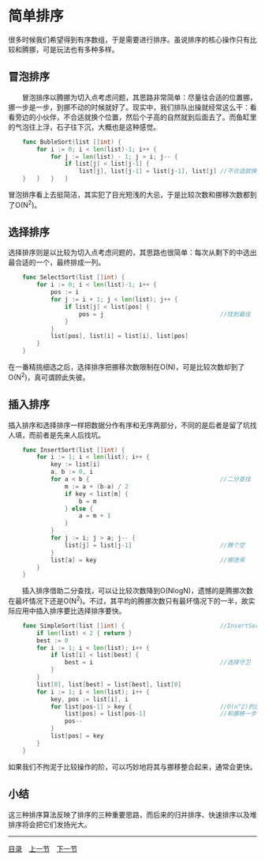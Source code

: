 # 简单排序
很多时候我们希望得到有序数组，于是需要进行排序。虽说排序的核心操作只有比较和腾挪，可是玩法也有多种多样。

## 冒泡排序
　　冒泡排序以腾挪为切入点考虑问题，其思路非常简单：尽量往合适的位置挪，挪一步是一步，到挪不动的时候就好了。现实中，我们排队出操就经常这么干：看看旁边的小伙伴，不合适就换个位置，然后个子高的自然就到后面去了。而鱼缸里的气泡往上浮，石子往下沉，大概也是这种感觉。
```go
    func BubleSort(list []int) {
        for i := 0; i < len(list)-1; i++ {
            for j := len(list) - 1; j > i; j-- {
                if list[j] < list[j-1] {
                    list[j], list[j-1] = list[j-1], list[j] //不合适就换位
    }   }   }   }
```
冒泡排序看上去挺简洁，其实犯了目光短浅的大忌，于是比较次数和挪移次数都到了O(N<sup>2</sup>)。

## 选择排序
选择排序则是以比较为切入点考虑问题的，其思路也很简单：每次从剩下的中选出最合适的一个，最终排成一列。
```go
    func SelectSort(list []int) {
        for i := 0; i < len(list)-1; i++ {
            pos := i
            for j := i + 1; j < len(list); j++ {
                if list[j] < list[pos] {
                    pos = j                                 //找到最佳
                }
            }
            list[pos], list[i] = list[i], list[pos]
        }
    }
```
在一番精挑细选之后，选择排序把挪移次数限制在O(N)，可是比较次数却到了O(N<sup>2</sup>)，真可谓顾此失彼。

## 插入排序
插入排序和选择排序一样把数据分作有序和无序两部分，不同的是后者是留了坑找人填，而前者是先来人后找坑。
```go
    func InsertSort(list []int) {
        for i := 1; i < len(list); i++ {    
            key := list[i]
            a, b := 0, i
            for a < b {                                     //二分查找
                m := a + (b-a) / 2
                if key < list[m] {
                    b = m
                } else {
                    a = m + 1
                }
            }
            for j := i; j > a; j-- {
                list[j] = list[j-1]                         //腾个空
            }
            list[a] = key                                   //挪进来
        }
    }
```
　　插入排序借助二分查找，可以让比较次数降到O(NlogN)，遗憾的是腾挪次数在最坏情况下还是O(N<sup>2</sup>)。不过，其平均的腾挪次数只有最坏情况下的一半，故实际应用中插入排序要比选择排序要快。
```go
    func SimpleSort(list []int) {                           //InsertSort的变种
        if len(list) < 2 { return }
        best := 0
        for i := 1; i < len(list); i++ {
            if list[i] < list[best] {
                best = i                                    //选择守卫
            }
        }
        list[0], list[best] = list[best], list[0]
        for i := 1; i < len(list); i++ {
            key, pos := list[i], i
            for list[pos-1] > key {                         //O(n^2)的比较
                list[pos] = list[pos-1]                     //和挪移一步到位
                pos--
            }
            list[pos] = key
        }
    }
```
如果我们不拘泥于比较操作的阶，可以巧妙地将其与挪移整合起来，通常会更快。

## 小结
这三种排序算法反映了排序的三种重要思路，而后来的归并排序、快速排序以及堆排序将会把它们发扬光大。

---
[目录](../index.md)　[上一节](01.md)　[下一节](01-B.md)
